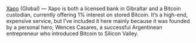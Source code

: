 [Xapo](https://xapo.com) (Global) — Xapo is both a licensed bank in Gibraltar and a Bitcoin custodian, currently offering 1% interest on stored Bitcoin. It’s a high-end, expensive service, but I’ve included it here mainly because it was founded by a personal hero, Wences Casares, a successful Argentinean entrepreneur who introduced Bitcoin to Silicon Valley.